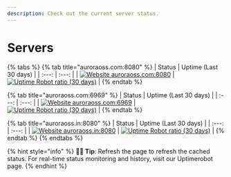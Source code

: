```yaml
---
description: Check out the current server status.
---
```


# Servers

{% tabs %}
{% tab title="auroraoss.com:8080" %}
| Status | Uptime \(Last 30 days\) |
| :---: | :---: |
| [![Website auroraoss.com:8080](https://img.shields.io/uptimerobot/status/m786651508-fad67a53ecfca2d106edc6d0)](http://auroraoss.com:8080) | [![Uptime Robot ratio \(30 days\)](https://img.shields.io/uptimerobot/ratio/m786651508-fad67a53ecfca2d106edc6d0)](https://stats.uptimerobot.com/D6QpBHB11l) |
{% endtab %}

{% tab title="auroraoss.com:6969" %}
| Status | Uptime \(Last 30 days\) |
| :---: | :---: |
| [![Website auroraoss.com:6969](https://img.shields.io/uptimerobot/status/m786868089-ab51e679bd687fd43b25e9fa)](https://auroraoss.com:6969) | [![Uptime Robot ratio \(30 days\)](https://img.shields.io/uptimerobot/ratio/m786868089-ab51e679bd687fd43b25e9fa)](https://stats.uptimerobot.com/D6QpBHB11l) |
{% endtab %}

{% tab title="auroraoss.in:8080" %}
| Status | Uptime \(Last 30 days\) |
| :---: | :---: |
| [![Website auroraoss.in:8080](https://img.shields.io/uptimerobot/status/m786651524-7fd4fe056ae1389d3157b60d)](http://auroraoss.in:8080) | [![Uptime Robot ratio \(30 days\)](https://img.shields.io/uptimerobot/ratio/m786651524-7fd4fe056ae1389d3157b60d)](https://stats.uptimerobot.com/D6QpBHB11l) |
{% endtab %}
{% endtabs %}

{% hint style="info" %}
**🧙‍♂️ Tip**: Refresh the page to refresh the cached status. For real-time status monitoring and history, visit our Uptimerobot page.
{% endhint %}

